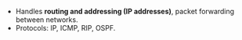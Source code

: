 - Handles **routing and addressing (IP addresses)**, packet forwarding between networks.
- Protocols: IP, ICMP, RIP, OSPF.